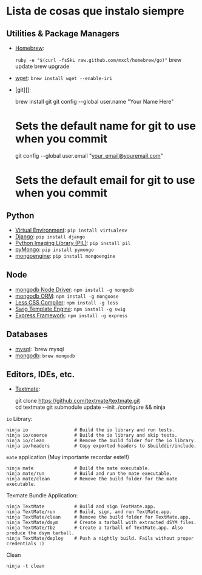 Lista de cosas que instalo siempre
==============

Utilities & Package Managers
--------------------------
* [Homebrew][]:	


	`ruby -e "$(curl -fsSkL raw.github.com/mxcl/homebrew/go)"`
	brew update
	brew upgrade

* [wget][]:		`brew install wget --enable-iri`
* [git][]:


	brew install git 
	git config --global user.name "Your Name Here"
	# Sets the default name for git to use when you commit

	git config --global user.email "your_email@youremail.com"
	# Sets the default email for git to use when you commit



[Homebrew]: http://mxcl.github.com/homebrew/
[wget]: 	http://www.gnu.org/software/wget/

Python
------
* [Virtual Environment][]:			`pip install virtualenv`
* [Django][]:						`pip install django`
* [Python Imaging Library (PIL)][]:	`pip install pil`
* [pyMongo][]:						`pip install pymongo`
* [mongoengine]():					`pip install mongoengine`

[Virtual Environment]: http://http://pypi.python.org/pypi/virtualenv
[Django]: http://djangoproject.com
[Python Imaging Library (PIL)]: http://www.pythonware.com/products/pil/
[pyMongo]: http://www.mongodb.org/display/DOCS/Python+Language+Center

Node
----

* [mongodb Node Driver][]:	`npm install -g mongodb`
* [mongodb ORM][]:			`npm install -g mongoose`
* [Less CSS Compiler][]:	`npm install -g less`
* [Swig Template Engine][]:	`npm install -g swig`
* [Express Framework][]:	`npm install -g express`

[mongodb Node Driver]:	http://www.mongodb.org/display/DOCS/node.JS
[mongodb ORM]:			http://mongoosejs.com/
[Less CSS Compiler]:	http://lessjs.org/
[Swig Template Engine]:	http://paularmstrong.github.com/swig/
[Express Framework]:	http://expressjs.com

Databases
---------
* [mysql][]:	`brew mysql
* [mongodb][]:	`brew mongodb`

[mysql]:	http://mysql.com
[mongodb]:	http:/mongodb.org

Editors, IDEs, etc.
------------------
* [Textmate][]:


	git clone https://github.com/textmate/textmate.git  
	cd textmate
	git submodule update --init
	./configure && ninja

`io` Library:

	ninja io                 # Build the io library and run tests.
	ninja io/coerce          # Build the io library and skip tests.
	ninja io/clean           # Remove the build folder for the io library.
	ninja io/headers         # Copy exported headers to $builddir/include.

`mate` application (Muy importante recordar este!!)

	ninja mate               # Build the mate executable.
	ninja mate/run           # Build and run the mate executable.
	ninja mate/clean         # Remove the build folder for the mate executable.

Texmate Bundle Application:

	ninja TextMate           # Build and sign TextMate.app.
	ninja TextMate/run       # Build, sign, and run TextMate.app.
	ninja TextMate/clean     # Remove the build folder for TextMate.app.
	ninja TextMate/dsym      # Create a tarball with extracted dSYM files.
	ninja TextMate/tbz       # Create a tarball of TextMate.app. Also produce the dsym tarball.
	ninja TextMate/deploy    # Push a nightly build. Fails without proper credentials :)

Clean

	ninja -t clean
	
[Textmate]:	https://github.com/textmate/textmate